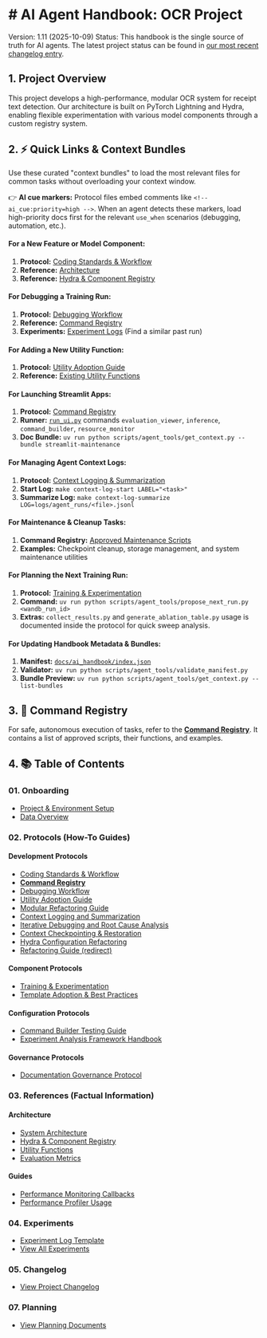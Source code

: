 # # **AI Agent Handbook: OCR Project**

Version: 1.11 (2025-10-09)
Status: This handbook is the single source of truth for AI agents. The latest project status can be found in [our most recent changelog entry](./05_changelog/2025-10/08_hydra-logging-extras-implementation.md).

## **1. Project Overview**

This project develops a high-performance, modular OCR system for receipt text detection. Our architecture is built on PyTorch Lightning and Hydra, enabling flexible experimentation with various model components through a custom registry system.

## **2. ⚡ Quick Links & Context Bundles**

Use these curated "context bundles" to load the most relevant files for common tasks without overloading your context window.

👉 **AI cue markers:** Protocol files embed comments like `<!-- ai_cue:priority=high -->`. When an agent detects these markers, load high-priority docs first for the relevant `use_when` scenarios (debugging, automation, etc.).

#### **For a New Feature or Model Component:**

1. **Protocol:** [Coding Standards & Workflow](./02_protocols/development/01_coding_standards.md)
2. **Reference:** [Architecture](./03_references/architecture/01_architecture.md)
3. **Reference:** [Hydra & Component Registry](./03_references/architecture/02_hydra_and_registry.md)

#### **For Debugging a Training Run:**

1. **Protocol:** [Debugging Workflow](./02_protocols/development/03_debugging_workflow.md)
2. **Reference:** [Command Registry](./02_protocols/development/02_command_registry.md)
3. **Experiments:** [Experiment Logs](./04_experiments/) (Find a similar past run)

#### **For Adding a New Utility Function:**

1. **Protocol:** [Utility Adoption Guide](./02_protocols/development/04_utility_adoption.md)
2. **Reference:** [Existing Utility Functions](./03_references/architecture/03_utility_functions.md)

#### **For Launching Streamlit Apps:**

1. **Protocol:** [Command Registry](./02_protocols/development/02_command_registry.md)
2. **Runner:** [`run_ui.py`](../run_ui.py) commands `evaluation_viewer`, `inference`, `command_builder`, `resource_monitor`
3. **Doc Bundle:** `uv run python scripts/agent_tools/get_context.py --bundle streamlit-maintenance`

#### **For Managing Agent Context Logs:**

1. **Protocol:** [Context Logging & Summarization](./02_protocols/development/06_context_logging.md)
2. **Start Log:** `make context-log-start LABEL="<task>"`
3. **Summarize Log:** `make context-log-summarize LOG=logs/agent_runs/<file>.jsonl`

#### **For Maintenance & Cleanup Tasks:**

1. **Command Registry:** [Approved Maintenance Scripts](./02_protocols/development/02_command_registry.md#7-maintenance--cleanup)
2. **Examples:** Checkpoint cleanup, storage management, and system maintenance utilities

#### **For Planning the Next Training Run:**

1. **Protocol:** [Training & Experimentation](./02_protocols/components/13_training_protocol.md)
2. **Command:** `uv run python scripts/agent_tools/propose_next_run.py <wandb_run_id>`
3. **Extras:** `collect_results.py` and `generate_ablation_table.py` usage is documented inside the protocol for quick sweep analysis.

#### **For Updating Handbook Metadata & Bundles:**

1. **Manifest:** [`docs/ai_handbook/index.json`](./index.json)
2. **Validator:** `uv run python scripts/agent_tools/validate_manifest.py`
3. **Bundle Preview:** `uv run python scripts/agent_tools/get_context.py --list-bundles`

## **3. 🤖 Command Registry**

For safe, autonomous execution of tasks, refer to the [**Command Registry**](./02_protocols/02_command_registry.md). It contains a list of approved scripts, their functions, and examples.

## **4. 📚 Table of Contents**

### **01. Onboarding**

* [Project & Environment Setup](./01_onboarding/01_setup_and_tooling.md)
* [Data Overview](./01_onboarding/02_data_overview.md)

### **02. Protocols (How-To Guides)**

#### Development Protocols
* [Coding Standards & Workflow](./02_protocols/development/01_coding_standards.md)
* [**Command Registry**](./02_protocols/development/02_command_registry.md)
* [Debugging Workflow](./02_protocols/development/03_debugging_workflow.md)
* [Utility Adoption Guide](./02_protocols/development/04_utility_adoption.md)
* [Modular Refactoring Guide](./02_protocols/development/05_modular_refactor.md)
* [Context Logging and Summarization](./02_protocols/development/06_context_logging.md)
* [Iterative Debugging and Root Cause Analysis](./02_protocols/development/07_iterative_debugging.md)
* [Context Checkpointing & Restoration](./02_protocols/development/08_context_checkpointing.md)
* [Hydra Configuration Refactoring](./02_protocols/development/09_hydra_config_refactoring.md)
* [Refactoring Guide (redirect)](./02_protocols/development/10_refactoring_guide.md)

#### Component Protocols
* [Training & Experimentation](./02_protocols/components/13_training_protocol.md)
* [Template Adoption & Best Practices](./02_protocols/components/16_template_adoption_protocol.md)

#### Configuration Protocols
* [Command Builder Testing Guide](./02_protocols/configuration/20_command_builder_testing_guide.md)
* [Experiment Analysis Framework Handbook](./02_protocols/configuration/21_experiment_analysis_framework_handbook.md)

#### Governance Protocols
* [Documentation Governance Protocol](./02_protocols/governance/18_documentation_governance_protocol.md)

### **03. References (Factual Information)**

#### Architecture
* [System Architecture](./03_references/architecture/01_architecture.md)
* [Hydra & Component Registry](./03_references/architecture/02_hydra_and_registry.md)
* [Utility Functions](./03_references/architecture/03_utility_functions.md)
* [Evaluation Metrics](./03_references/architecture/04_evaluation_metrics.md)

#### Guides
* [Performance Monitoring Callbacks](./03_references/guides/performance_monitoring_callbacks_usage.md)
* [Performance Profiler Usage](./03_references/guides/performance_profiler_usage.md)

### **04. Experiments**

* [Experiment Log Template](./04_experiments/experiment_logs/templates/experiment_log_template.md)
* [View All Experiments](./04_experiments/)

### **05. Changelog**

* [View Project Changelog](./05_changelog/)

### **07. Planning**

* [View Planning Documents](./07_planning/)
